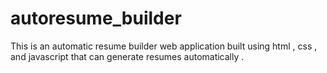 # autoresume_builder
This is an automatic resume builder web application built using html , css , and javascript that can generate resumes automatically .
